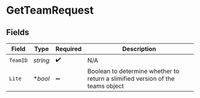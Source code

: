 # GetTeamRequest


## Fields

| Field                                                                          | Type                                                                           | Required                                                                       | Description                                                                    |
| ------------------------------------------------------------------------------ | ------------------------------------------------------------------------------ | ------------------------------------------------------------------------------ | ------------------------------------------------------------------------------ |
| `TeamID`                                                                       | *string*                                                                       | :heavy_check_mark:                                                             | N/A                                                                            |
| `Lite`                                                                         | **bool*                                                                        | :heavy_minus_sign:                                                             | Boolean to determine whether to return a slimified version of the teams object |